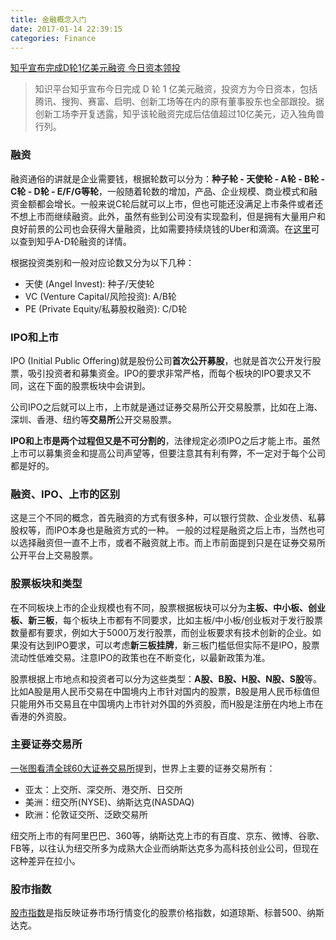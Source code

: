 ```yaml
---
title: 金融概念入门
date: 2017-01-14 22:39:15
categories: Finance
---
```


[知乎宣布完成D轮1亿美元融资 今日资本领投](http://tech.sina.com.cn/i/2017-01-12/doc-ifxzqnim4012858.shtml)

> 知识平台知乎宣布今日完成 D 轮 1 亿美元融资，投资方为今日资本，包括腾讯、搜狗、赛富、启明、创新工场等在内的原有董事股东也全部跟投。据创新工场李开复透露，知乎该轮融资完成后估值超过10亿美元，迈入独角兽行列。

<!-- more -->

### 融资

融资通俗的讲就是企业需要钱，根据轮数可以分为：**种子轮 - 天使轮 - A轮 - B轮 - C轮 - D轮 - E/F/G等轮**，一般随着轮数的增加，产品、企业规模、商业模式和融资金额都会增长。一般来说C轮后就可以上市，但也可能还没满足上市条件或者还不想上市而继续融资。此外，虽然有些到公司没有实现盈利，但是拥有大量用户和良好前景的公司也会获得大量融资，比如需要持续烧钱的Uber和滴滴。在[这里](https://www.crunchbase.com/organization/zhihu#/entity)可以查到知乎A-D轮融资的详情。

根据投资类别和一般对应论数又分为以下几种：

- 天使 (Angel Invest): 种子/天使轮
- VC (Venture Capital/风险投资): A/B轮
- PE (Private Equity/私募股权融资): C/D轮

### IPO和上市

IPO (Initial Public Offering)就是股份公司**首次公开募股**，也就是首次公开发行股票，吸引投资者和募集资金。IPO的要求非常严格，而每个板块的IPO要求又不同，这在下面的股票板块中会讲到。

公司IPO之后就可以上市，上市就是通过证券交易所公开交易股票，比如在上海、深圳、香港、纽约等**交易所**公开交易股票。

**IPO和上市是两个过程但又是不可分割的**，法律规定必须IPO之后才能上市。虽然上市可以募集资金和提高公司声望等，但要注意其有利有弊，不一定对于每个公司都是好的。

### 融资、IPO、上市的区别

这是三个不同的概念，首先融资的方式有很多种，可以银行贷款、企业发债、私募股权等，而IPO本身也是融资方式的一种。  一般的过程是融资之后上市，当然也可以选择融资但一直不上市，或者不融资就上市。而上市前面提到只是在证券交易所公开平台上交易股票。

### 股票板块和类型

在不同板块上市的企业规模也有不同，股票根据板块可以分为**主板、中小板、创业板、新三板**，每个板块上市都有不同要求，比如主板/中小板/创业板对于发行股票数量都有要求，例如大于5000万发行股票，而创业板要求有技术创新的企业。如果没有达到IPO要求，可以考虑**新三板挂牌**，新三板门槛低但实际不是IPO，股票流动性低难交易。注意IPO的政策也在不断变化，以最新政策为准。

股票根据上市地点和投资者可以分为这些类型：**A股、B股、H股、N股、S股**等。比如A股是用人民币交易在中国境内上市针对国内的股票，B股是用人民币标值但只能用外币交易且在中国境内上市针对外国的外资股，而H股是注册在内地上市在香港的外资股。

### 主要证券交易所

[一张图看清全球60大证券交易所](https://wallstreetcn.com/articles/311729)提到，世界上主要的证券交易所有：

- 亚太：上交所、深交所、港交所、日交所
- 美洲：纽交所(NYSE)、纳斯达克(NASDAQ)
- 欧洲：伦敦证交所、泛欧交易所

纽交所上市的有阿里巴巴、360等，纳斯达克上市的有百度、京东、微博、谷歌、FB等，以往认为纽交所多为成熟大企业而纳斯达克多为高科技创业公司，但现在这种差异在拉小。

### 股市指数

[股市指数](https://zhuanlan.zhihu.com/p/23726791)是指反映证券市场行情变化的股票价格指数，如道琼斯、标普500、纳斯达克。